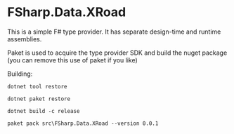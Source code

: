 FSharp.Data.XRoad
===================

This is a simple F# type provider.  It has separate design-time and runtime assemblies.

Paket is used to acquire the type provider SDK and build the nuget package (you can remove this use of paket if you like)

Building:

    dotnet tool restore

    dotnet paket restore

    dotnet build -c release

    paket pack src\FSharp.Data.XRoad --version 0.0.1
